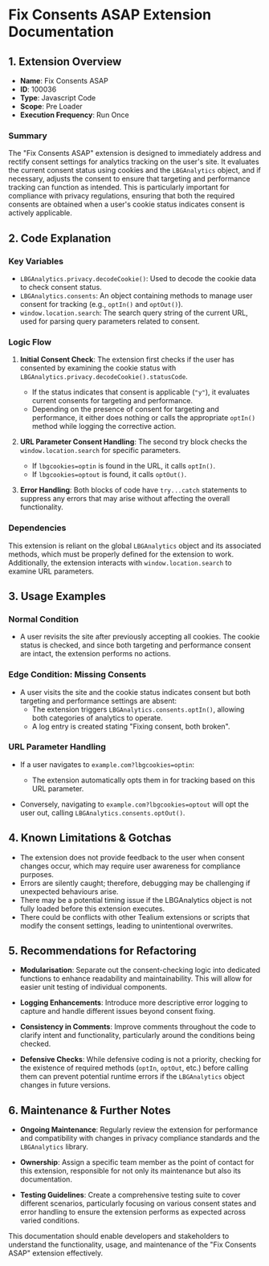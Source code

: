 # Fix Consents ASAP Extension Documentation

## 1. Extension Overview
- **Name**: Fix Consents ASAP
- **ID**: 100036
- **Type**: Javascript Code
- **Scope**: Pre Loader
- **Execution Frequency**: Run Once

### Summary
The "Fix Consents ASAP" extension is designed to immediately address and rectify consent settings for analytics tracking on the user's site. It evaluates the current consent status using cookies and the `LBGAnalytics` object, and if necessary, adjusts the consent to ensure that targeting and performance tracking can function as intended. This is particularly important for compliance with privacy regulations, ensuring that both the required consents are obtained when a user's cookie status indicates consent is actively applicable.

## 2. Code Explanation

### Key Variables
- `LBGAnalytics.privacy.decodeCookie()`: Used to decode the cookie data to check consent status.
- `LBGAnalytics.consents`: An object containing methods to manage user consent for tracking (e.g., `optIn()` and `optOut()`).
- `window.location.search`: The search query string of the current URL, used for parsing query parameters related to consent.

### Logic Flow
1. **Initial Consent Check**: The extension first checks if the user has consented by examining the cookie status with `LBGAnalytics.privacy.decodeCookie().statusCode`.
   - If the status indicates that consent is applicable (`"y"`), it evaluates current consents for targeting and performance.
   - Depending on the presence of consent for targeting and performance, it either does nothing or calls the appropriate `optIn()` method while logging the corrective action.
  
2. **URL Parameter Consent Handling**: The second try block checks the `window.location.search` for specific parameters.
   - If `lbgcookies=optin` is found in the URL, it calls `optIn()`.
   - If `lbgcookies=optout` is found, it calls `optOut()`.
  
3. **Error Handling**: Both blocks of code have `try...catch` statements to suppress any errors that may arise without affecting the overall functionality.

### Dependencies
This extension is reliant on the global `LBGAnalytics` object and its associated methods, which must be properly defined for the extension to work. Additionally, the extension interacts with `window.location.search` to examine URL parameters.

## 3. Usage Examples

### Normal Condition
- A user revisits the site after previously accepting all cookies. The cookie status is checked, and since both targeting and performance consent are intact, the extension performs no actions.

### Edge Condition: Missing Consents
- A user visits the site and the cookie status indicates consent but both targeting and performance settings are absent:
  - The extension triggers `LBGAnalytics.consents.optIn()`, allowing both categories of analytics to operate.
  - A log entry is created stating "Fixing consent, both broken".

### URL Parameter Handling
- If a user navigates to `example.com?lbgcookies=optin`:
  - The extension automatically opts them in for tracking based on this URL parameter.

- Conversely, navigating to `example.com?lbgcookies=optout` will opt the user out, calling `LBGAnalytics.consents.optOut()`.

## 4. Known Limitations & Gotchas

- The extension does not provide feedback to the user when consent changes occur, which may require user awareness for compliance purposes.
- Errors are silently caught; therefore, debugging may be challenging if unexpected behaviours arise.
- There may be a potential timing issue if the LBGAnalytics object is not fully loaded before this extension executes.
- There could be conflicts with other Tealium extensions or scripts that modify the consent settings, leading to unintentional overwrites.

## 5. Recommendations for Refactoring

- **Modularisation**: Separate out the consent-checking logic into dedicated functions to enhance readability and maintainability. This will allow for easier unit testing of individual components.
  
- **Logging Enhancements**: Introduce more descriptive error logging to capture and handle different issues beyond consent fixing.
  
- **Consistency in Comments**: Improve comments throughout the code to clarify intent and functionality, particularly around the conditions being checked.
  
- **Defensive Checks**: While defensive coding is not a priority, checking for the existence of required methods (`optIn`, `optOut`, etc.) before calling them can prevent potential runtime errors if the `LBGAnalytics` object changes in future versions.

## 6. Maintenance & Further Notes

- **Ongoing Maintenance**: Regularly review the extension for performance and compatibility with changes in privacy compliance standards and the `LBGAnalytics` library.
  
- **Ownership**: Assign a specific team member as the point of contact for this extension, responsible for not only its maintenance but also its documentation.

- **Testing Guidelines**: Create a comprehensive testing suite to cover different scenarios, particularly focusing on various consent states and error handling to ensure the extension performs as expected across varied conditions.

This documentation should enable developers and stakeholders to understand the functionality, usage, and maintenance of the "Fix Consents ASAP" extension effectively.